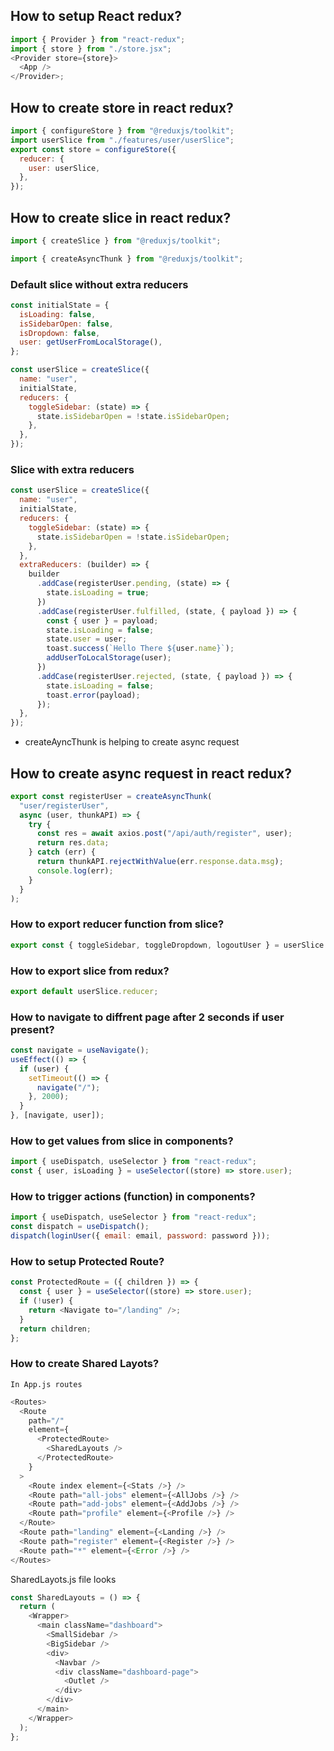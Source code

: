 ## How to setup React redux?

```js
import { Provider } from "react-redux";
import { store } from "./store.jsx";
<Provider store={store}>
  <App />
</Provider>;
```

## How to create store in react redux?

```js
import { configureStore } from "@reduxjs/toolkit";
import userSlice from "./features/user/userSlice";
export const store = configureStore({
  reducer: {
    user: userSlice,
  },
});
```

## How to create slice in react redux?

```js
import { createSlice } from "@reduxjs/toolkit";

import { createAsyncThunk } from "@reduxjs/toolkit";
```

### Default slice without extra reducers

```js
const initialState = {
  isLoading: false,
  isSidebarOpen: false,
  isDropdown: false,
  user: getUserFromLocalStorage(),
};
```

```js
const userSlice = createSlice({
  name: "user",
  initialState,
  reducers: {
    toggleSidebar: (state) => {
      state.isSidebarOpen = !state.isSidebarOpen;
    },
  },
});
```

### Slice with extra reducers

```js
const userSlice = createSlice({
  name: "user",
  initialState,
  reducers: {
    toggleSidebar: (state) => {
      state.isSidebarOpen = !state.isSidebarOpen;
    },
  },
  extraReducers: (builder) => {
    builder
      .addCase(registerUser.pending, (state) => {
        state.isLoading = true;
      })
      .addCase(registerUser.fulfilled, (state, { payload }) => {
        const { user } = payload;
        state.isLoading = false;
        state.user = user;
        toast.success(`Hello There ${user.name}`);
        addUserToLocalStorage(user);
      })
      .addCase(registerUser.rejected, (state, { payload }) => {
        state.isLoading = false;
        toast.error(payload);
      });
  },
});
```

- createAyncThunk is helping to create async request

## How to create async request in react redux?

```js
export const registerUser = createAsyncThunk(
  "user/registerUser",
  async (user, thunkAPI) => {
    try {
      const res = await axios.post("/api/auth/register", user);
      return res.data;
    } catch (err) {
      return thunkAPI.rejectWithValue(err.response.data.msg);
      console.log(err);
    }
  }
);
```

### How to export reducer function from slice?

```js
export const { toggleSidebar, toggleDropdown, logoutUser } = userSlice.actions;
```

### How to export slice from redux?

```js
export default userSlice.reducer;
```

### How to navigate to diffrent page after 2 seconds if user present?

```js
const navigate = useNavigate();
useEffect(() => {
  if (user) {
    setTimeout(() => {
      navigate("/");
    }, 2000);
  }
}, [navigate, user]);
```

### How to get values from slice in components?

```js
import { useDispatch, useSelector } from "react-redux";
const { user, isLoading } = useSelector((store) => store.user);
```

### How to trigger actions (function) in components?

```js
import { useDispatch, useSelector } from "react-redux";
const dispatch = useDispatch();
dispatch(loginUser({ email: email, password: password }));
```

### How to setup Protected Route?

```js
const ProtectedRoute = ({ children }) => {
  const { user } = useSelector((store) => store.user);
  if (!user) {
    return <Navigate to="/landing" />;
  }
  return children;
};
```

### How to create Shared Layots?

    In App.js routes

```js
<Routes>
  <Route
    path="/"
    element={
      <ProtectedRoute>
        <SharedLayouts />
      </ProtectedRoute>
    }
  >
    <Route index element={<Stats />} />
    <Route path="all-jobs" element={<AllJobs />} />
    <Route path="add-jobs" element={<AddJobs />} />
    <Route path="profile" element={<Profile />} />
  </Route>
  <Route path="landing" element={<Landing />} />
  <Route path="register" element={<Register />} />
  <Route path="*" element={<Error />} />
</Routes>
```

SharedLayots.js file looks

```js
const SharedLayouts = () => {
  return (
    <Wrapper>
      <main className="dashboard">
        <SmallSidebar />
        <BigSidebar />
        <div>
          <Navbar />
          <div className="dashboard-page">
            <Outlet />
          </div>
        </div>
      </main>
    </Wrapper>
  );
};
```
